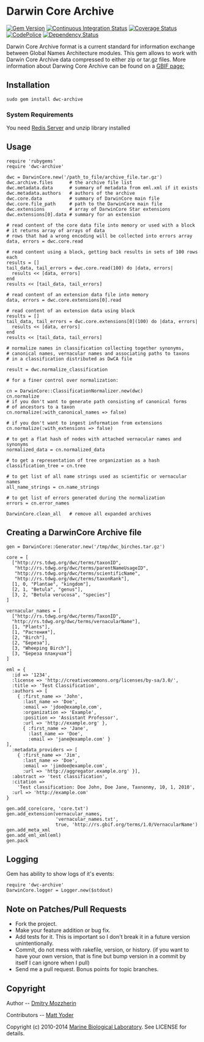 Darwin Core Archive
===================

[![Gem Version][1]][2]
[![Continuous Integration Status][3]][4]
[![Coverage Status][5]][6]
[![CodePolice][7]][8]
[![Dependency Status][9]][10]

Darwin Core Archive format is a current standard for information exchange
between Global Names Architecture modules. This gem allows to work with
Darwin Core Archive data compressed to either zip or tar.gz files.
More information about Darwing Core Archive can be found on a [GBIF page:][11]

Installation
------------

    sudo gem install dwc-archive

### System Requirements

You need [Redis Server][12] and unzip library installed 


Usage
-----

    require 'rubygems'
    require 'dwc-archive'

    dwc = DarwinCore.new('/path_to_file/archive_file.tar.gz')
    dwc.archive.files      # the archive file list
    dwc.metadata.data      # summary of metadata from eml.xml if it exists
    dwc.metadata.authors   # authors of the archive
    dwc.core.data          # summary of DarwinCore main file
    dwc.core.file_path     # path to the DarwinCore main file
    dwc.extensions         # array of DarwinCore Star extensions
    dwc.extensions[0].data # summary for an extension

    # read content of the core data file into memory or used with a block
    # it returns array of arrays of data
    # rows that had a wrong encoding will be collected into errors array
    data, errors = dwc.core.read

    # read content using a block, getting back results in sets of 100 rows each
    results = []
    tail_data, tail_errors = dwc.core.read(100) do |data, errors|
      results << [data, errors]
    end
    results << [tail_data, tail_errors]

    # read content of an extension data file into memory
    data, errors = dwc.core.extensions[0].read

    # read content of an extension data using block
    results = []
    tail_data, tail_errors = dwc.core.extensions[0](100) do |data, errors|
      results << [data, errors]
    end
    results << [tail_data, tail_errors]

    # normalize names in classification collecting together synonyms,
    # canonical names, vernacular names and associating paths to taxons
    # in a classification distributed as DwCA file

    result = dwc.normalize_classification

    # for a finer control over normalization:

    cn = DarwinCore::ClassificationNormalizer.new(dwc)
    cn.normalize
    # if you don't want to generate path consisting of canonical forms
    # of ancestors to a taxon
    cn.normalize(:with_canonical_names => false)

    # if you don't want to ingest information from extensions
    cn.normalize(:with_extensions => false)

    # to get a flat hash of nodes with attached vernacular names and synonyms
    normalized_data = cn.normalized_data

    # to get a representation of tree organization as a hash
    classification_tree = cn.tree

    # to get list of all name strings used as scientific or vernacular names
    all_name_strings = cn.name_strings

    # to get list of errors generated during the normalization
    errors = cn.error_names

    DarwinCore.clean_all   # remove all expanded archives

Creating a DarwinCore Archive file
----------------------------------

    gen = DarwinCore::Generator.new('/tmp/dwc_birches.tar.gz')

    core = [
      ["http://rs.tdwg.org/dwc/terms/taxonID",
       "http://rs.tdwg.org/dwc/terms/parentNameUsageID",
       "http://rs.tdwg.org/dwc/terms/scientificName",
       "http://rs.tdwg.org/dwc/terms/taxonRank"],
      [1, 0, "Plantae", "kingdom"],
      [2, 1, "Betula", "genus"],
      [3, 2, "Betula verucosa", "species"]
    ]

    vernacular_names = [
      ["http://rs.tdwg.org/dwc/terms/TaxonID",
      "http://rs.tdwg.org/dwc/terms/vernacularName"],
      [1, "Plants"],
      [1, "Растения"],
      [2, "Birch"],
      [2, "Береза"],
      [3, "Wheeping Birch"],
      [3, "Береза плакучая"]
    ]

    eml = {
      :id => '1234',
      :license => 'http://creativecommons.org/licenses/by-sa/3.0/',
      :title => 'Test Classification',
      :authors => [
        { :first_name => 'John',
          :last_name => 'Doe',
          :email => 'jdoe@example.com',
          :organization => 'Example',
          :position => 'Assistant Professor',
          :url => 'http://example.org' },
          { :first_name => 'Jane',
            :last_name => 'Doe',
            :email => 'jane@example.com' }
    ],
      :metadata_providers => [
        { :first_name => 'Jim',
          :last_name => 'Doe',
          :email => 'jimdoe@example.com',
          :url => 'http://aggregator.example.org' }],
      :abstract => 'test classification',
      :citation =>
        'Test classification: Doe John, Doe Jane, Taxnonmy, 10, 1, 2010',
      :url => 'http://example.com'
    }

    gen.add_core(core, 'core.txt')
    gen.add_extension(vernacular_names,
                      'vernacular_names.txt',
                      true, 'http://rs.gbif.org/terms/1.0/VernacularName')
    gen.add_meta_xml
    gen.add_eml_xml(eml)
    gen.pack

Logging
-------

Gem has ability to show logs of it's events:

    require 'dwc-archive'
    DarwinCore.logger = Logger.new($stdout)


Note on Patches/Pull Requests
-----------------------------

* Fork the project.
* Make your feature addition or bug fix.
* Add tests for it. This is important so I don't break it in a
  future version unintentionally.
* Commit, do not mess with rakefile, version, or history.
  (if you want to have your own version, that is fine but bump
  version in a commit by itself I can ignore when I pull)
* Send me a pull request. Bonus points for topic branches.


Copyright
---------

Author -- [Dmitry Mozzherin][13]

Contributors -- [Matt Yoder][14]

Copyright (c) 2010-2014 [Marine Biological Laboratory][15]. See LICENSE for details.

[1]: https://badge.fury.io/rb/dwc-archive.png
[2]: http://badge.fury.io/rb/dwc-archive
[3]: https://secure.travis-ci.org/GlobalNamesArchitecture/dwc-archive.png
[4]: http://travis-ci.org/GlobalNamesArchitecture/dwc-archive
[5]: https://coveralls.io/repos/GlobalNamesArchitecture/dwc-archive/badge.png
[6]: https://coveralls.io/r/GlobalNamesArchitecture/dwc-archive
[7]: https://codeclimate.com/github/GlobalNamesArchitecture/dwc-archive.png
[8]: https://codeclimate.com/github/GlobalNamesArchitecture/dwc-archive
[9]: https://gemnasium.com/GlobalNamesArchitecture/dwc-archive.png
[10]: https://gemnasium.com/GlobalNamesArchitecture/dwc-archive
[11]: http://bit.ly/2IxcBA
[12]: http://redis.io/topics/quickstart
[13]: https://github.com/dimus
[14]: https://github.com/mjy
[15]: http://mbl.edu
